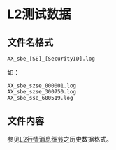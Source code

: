 # L2测试数据

## 文件名格式

```t
AX_sbe_[SE]_[SecurityID].log
```

如：

```t
AX_sbe_szse_000001.log
AX_sbe_szse_300750.log
AX_sbe_sse_600519.log
```

## 文件内容

参见[L2行情消息细节](/doc/msgTypes.md)之历史数据格式。
